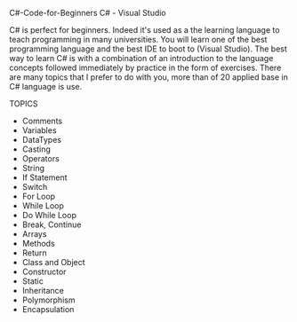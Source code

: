  C#-Code-for-Beginners
C# - Visual Studio 

C# is perfect for beginners. Indeed it's used as a the learning language to teach programming in many universities. You will learn one of the best programming language and the best IDE to boot to (Visual Studio).
The best way to learn C# is with a combination of an introduction to the language concepts followed immediately by practice in the form of exercises.
There are many topics that I prefer to do with you, more than of 20 applied base in C# language is use.

 TOPICS
- Comments
- Variables
- DataTypes
- Casting
- Operators
- String
- If Statement
- Switch
- For Loop
- While Loop
- Do While Loop
- Break, Continue
- Arrays
- Methods
- Return
- Class and Object
- Constructor
- Static
- Inheritance
- Polymorphism
- Encapsulation

